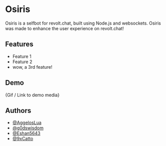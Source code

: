 # Osiris

Osiris is a selfbot for revolt.chat, built using Node.js and websockets.
Osiris was made to enhance the user experience on revolt.chat!

## Features

- Feature 1 
- Feature 2
- wow, a 3rd feature!

## Demo

{Gif / Link to demo media}


## Authors

- [@AggelosLua](https://github.com/AggelosLua)
- [@g0dswisdom](https://github.com/g0dswisdom)
- [@Eshan5643](https://github.com/Eshan5643)
- [@9xCatto](https://github.com/9xCatto)
